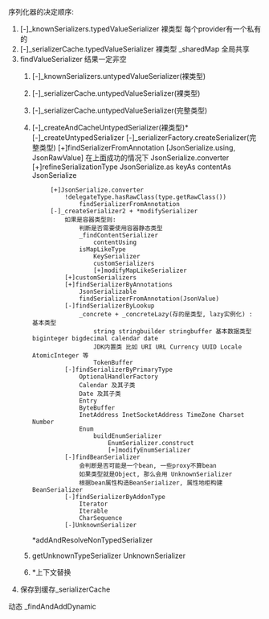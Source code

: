 序列化器的决定顺序:
1. [-]_knownSerializers.typedValueSerializer 裸类型
	每个provider有一个私有的
2. [-]_serializerCache.typedValueSerializer 裸类型
	_sharedMap 全局共享
3. findValueSerializer 结果一定非空
	1. [-]_knownSerializers.untypedValueSerializer(裸类型)
	2. [-]_serializerCache.untypedValueSerializer(裸类型)
	3. [-]_serializerCache.untypedValueSerializer(完整类型)
	4. [-]_createAndCacheUntypedSerializer(裸类型)*
		[-]_createUntypedSerializer
			[-]_serializerFactory.createSerializer(完整类型)
				[+]findSerializerFromAnnotation
					[JsonSerialize.using, JsonRawValue]
						在上面成功的情况下 JsonSerialize.converter
				[+]refineSerializationType
					JsonSerialize.as
					keyAs
					contentAs
					JsonSerialize
					
				[+]JsonSerialize.converter
					!delegateType.hasRawClass(type.getRawClass())
						findSerializerFromAnnotation
				[-]_createSerializer2 + *modifySerializer
					如果是容器类型则:
						判断是否需要使用容器静态类型
						_findContentSerializer
							contentUsing
						isMapLikeType
							KeySerializer
							customSerializers
							[+]modifyMapLikeSerializer
					[+]customSerializers
					[+]findSerializerByAnnotations
						JsonSerializable
						findSerializerFromAnnotation(JsonValue)
					[-]findSerializerByLookup
						_concrete + _concreteLazy(存的是类型, lazy实例化) : 基本类型
							string stringbuilder stringbuffer 基本数据类型 biginteger bigdecimal calendar date
							JDK内置类 比如 URI URL Currency UUID Locale AtomicInteger 等
							TokenBuffer
					[-]findSerializerByPrimaryType
						OptionalHandlerFactory
						Calendar 及其子类
						Date 及其子类
						Entry
						ByteBuffer
						InetAddress InetSocketAddress TimeZone Charset Number
						Enum
							buildEnumSerializer
								EnumSerializer.construct
								[+]modifyEnumSerializer
					[-]findBeanSerializer
						会判断是否可能是一个bean, 一些proxy不算bean
						如果类型就是Object, 那么会用 UnknownSerializer	
						根据bean属性构造BeanSerializer, 属性地柜构建BeanSerializer
					[-]findSerializerByAddonType
						Iterator
						Iterable
						CharSequence
					[-]UnknownSerializer
		*addAndResolveNonTypedSerializer
	5. getUnknownTypeSerializer
		UnknownSerializer
	6. *上下文替换
4. 保存到缓存_serializerCache

动态 _findAndAddDynamic
